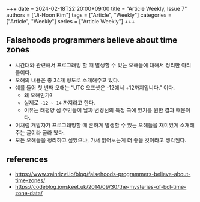 +++ 
date = 2024-02-18T22:20:00+09:00
title = "Article Weekly, Issue 7"
authors = ["Ji-Hoon Kim"]
tags = ["Article", "Weekly"]
categories = ["Article", "Weekly"]
series = ["Article Weekly"]
+++

## **Falsehoods programmers believe about time zones**

- 시간대와 관련해서 프로그래밍 할 때 발생할 수 있는 오해들에 대해서 정리한 아티클이다.
- 오해의 내용은 총 34개 정도로 소개해주고 있다.
- 예를 들어 첫 번째 오해는 “UTC 오프셋은 -12에서 +12까지입니다.” 이다.
  - 왜 오해인가?
  - 실제로 `-12 ~ 14` 까지라고 한다.
  - 이유는 태평양 섬 주민들이 날짜 변경선의 특정 쪽에 있기를 원한 결과 때문이다.
- 이처럼 개발자가 프로그래밍할 때 흔하게 발생할 수 있는 오해들을 재미있게 소개해주는 글이라 골라 봤다.
- 모든 오해들을 정리하고 싶었으나, 가서 읽어보는게 더 좋을 것이라고 생각된다.

## references

- https://www.zainrizvi.io/blog/falsehoods-programmers-believe-about-time-zones/
- https://codeblog.jonskeet.uk/2014/09/30/the-mysteries-of-bcl-time-zone-data/
